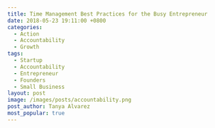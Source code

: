 ```yaml
---
title: Time Management Best Practices for the Busy Entrepreneur
date: 2018-05-23 19:11:00 +0800
categories:
  - Action
  - Accountability
  - Growth
tags:
  - Startup
  - Accountability
  - Entrepreneur
  - Founders
  - Small Business
layout: post
image: /images/posts/accountability.png
post_author: Tanya Alvarez
most_popular: true
---
```

